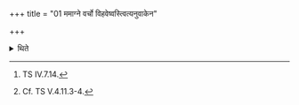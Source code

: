 +++
title = "01 ममाग्ने वर्चो विहवेष्वस्त्वित्यनुवाकेन"

+++

<details><summary>थिते</summary>

1. with the section[^1] beginning with mamāgne vihaveṣu (the Adhvaryu) prepares Dhiṣṇyas[^2] by means of bricks each with one formula.   

[^1]: TS IV.7.14.  

[^2]: Cf. TS V.4.11.3-4.  
</details>
